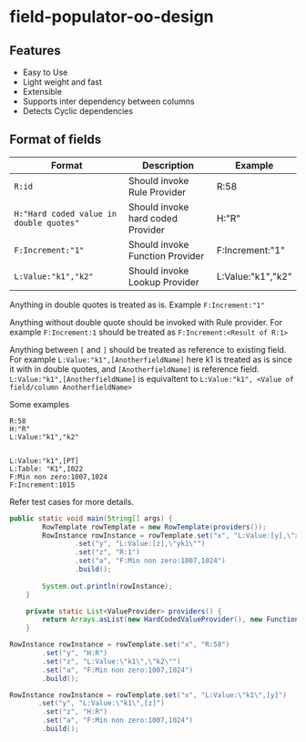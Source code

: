 # field-populator-oo-design


## Features

* Easy to Use
* Light weight and fast
* Extensible
* Supports inter dependency between columns
* Detects Cyclic dependencies

## Format of fields


| Format | Description | Example |
| --- | --- | --- |
| `R:id` | Should invoke Rule Provider | R:58 |
| `H:"Hard coded value in double quotes"` | Should invoke hard coded Provider | H:"R" |
| `F:Increment:"1"` | Should invoke Function Provider | F:Increment:"1" |
| `L:Value:"k1","k2"` | Should invoke Lookup Provider | L:Value:"k1","k2" |

Anything in double quotes is treated as is. Example `F:Increment:"1"`

Anything without double quote should be invoked with Rule provider. For example `F:Increment:1` should be treated as `F:Increment:<Result of R:1>`

Anything between `[` and `]` should be treated as reference to existing field. For example `L:Value:"k1",[AnotherfieldName]` here k1 is treated as is since it with in double quotes, and  `[AnotherfieldName]` is reference field. `L:Value:"k1",[AnotherfieldName]` is equivaltent to `L:Value:"k1", <Value of field/column AnotherfieldName>`


Some examples 

```
R:58
H:"R"
L:Value:"k1","k2"


L:Value:"k1",[PT]
L:Table: "K1",1022
F:Min non zero:1007,1024
F:Increment:1015
```

Refer test cases for more details.


```java
public static void main(String[] args) {
		RowTemplate rowTemplate = new RowTemplate(providers());
		RowInstance rowInstance = rowTemplate.set("x", "L:Value:[y],\"xk1\"")
				.set("y", "L:Value:[z],\"yk1\"")
				.set("z", "R:1")
				.set("a", "F:Min non zero:1007,1024")
				.build();
		
		System.out.println(rowInstance);
	}

	private static List<ValueProvider> providers() {
		return Arrays.asList(new HardCodedValueProvider(), new FunctionValueProvider(), new LookupValueProvider(), new RuleValueProvider());
	}
```


```java
RowInstance rowInstance = rowTemplate.set("x", "R:58")
		.set("y", "H:R")
		.set("z", "L:Value:\"k1\",\"k2\"")
		.set("a", "F:Min non zero:1007,1024")
		.build();
```

```java
RowInstance rowInstance = rowTemplate.set("x", "L:Value:\"k1\",[y]")
	   .set("y", "L:Value:\"k1\",[z]")
		.set("z", "H:R")
		.set("a", "F:Min non zero:1007,1024")
		.build();
```